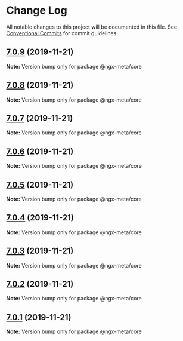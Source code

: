 # Change Log

All notable changes to this project will be documented in this file.
See [Conventional Commits](https://conventionalcommits.org) for commit guidelines.

## [7.0.9](https://github.com/fulls1z3/ngx-meta/compare/v7.0.8...v7.0.9) (2019-11-21)

**Note:** Version bump only for package @ngx-meta/core





## [7.0.8](https://github.com/fulls1z3/ngx-meta/compare/v7.0.7...v7.0.8) (2019-11-21)

**Note:** Version bump only for package @ngx-meta/core





## [7.0.7](https://github.com/fulls1z3/ngx-meta/compare/v7.0.6...v7.0.7) (2019-11-21)

**Note:** Version bump only for package @ngx-meta/core





## [7.0.6](https://github.com/fulls1z3/ngx-meta/compare/v7.0.5...v7.0.6) (2019-11-21)

**Note:** Version bump only for package @ngx-meta/core





## [7.0.5](https://github.com/fulls1z3/ngx-meta/compare/v7.0.4...v7.0.5) (2019-11-21)

**Note:** Version bump only for package @ngx-meta/core





## [7.0.4](https://github.com/fulls1z3/ngx-meta/compare/v7.0.3...v7.0.4) (2019-11-21)

**Note:** Version bump only for package @ngx-meta/core





## [7.0.3](https://github.com/fulls1z3/ngx-meta/compare/v7.0.2...v7.0.3) (2019-11-21)

**Note:** Version bump only for package @ngx-meta/core





## [7.0.2](https://github.com/fulls1z3/ngx-meta/compare/v7.0.1...v7.0.2) (2019-11-21)

**Note:** Version bump only for package @ngx-meta/core





## [7.0.1](https://github.com/fulls1z3/ngx-meta/compare/v6.0.0-rc.1...v7.0.1) (2019-11-21)

**Note:** Version bump only for package @ngx-meta/core
